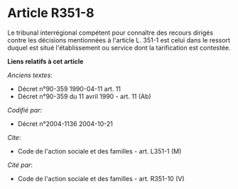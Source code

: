 # Article R351-8

Le tribunal interrégional compétent pour connaître des recours dirigés contre les décisions mentionnées à l'article L. 351-1
est celui dans le ressort duquel est situé l'établissement ou service dont la tarification est contestée.

**Liens relatifs à cet article**

_Anciens textes_:

  - Décret n°90-359 1990-04-11 art. 11
  - Décret n°90-359 du 11 avril 1990 - art. 11 (Ab)

_Codifié par_:

  - Décret n°2004-1136 2004-10-21

_Cite_:

  - Code de l'action sociale et des familles - art. L351-1 (M)

_Cité par_:

  - Code de l'action sociale et des familles - art. R351-10 (V)
